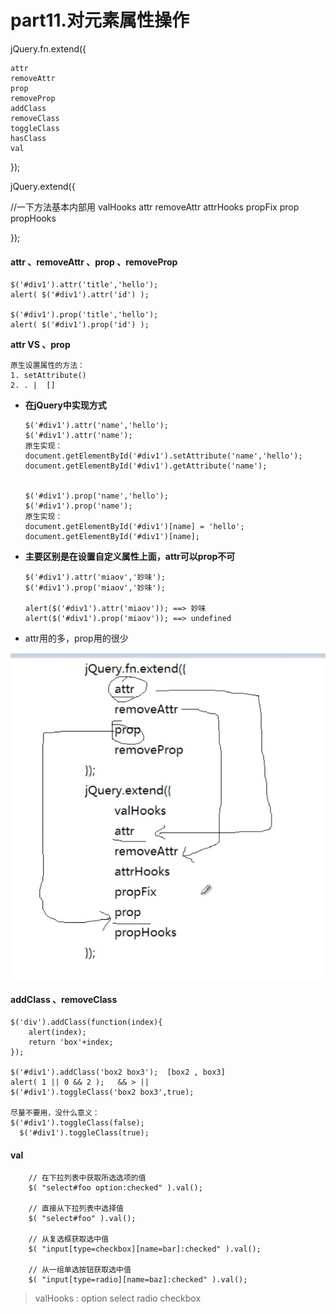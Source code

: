 # part11.对元素属性操作

jQuery.fn.extend({

	attr
	removeAttr
	prop
	removeProp
	addClass
	removeClass
	toggleClass
	hasClass
	val

});


jQuery.extend({

  //一下方法基本内部用
	valHooks
	attr
	removeAttr
	attrHooks
	propFix
	prop
	propHooks

});

#### attr 、removeAttr 、prop 、removeProp

    $('#div1').attr('title','hello');
    alert( $('#div1').attr('id') );

    $('#div1').prop('title','hello');
    alert( $('#div1').prop('id') );

  **attr VS 、prop**

    原生设置属性的方法：
    1. setAttribute()
    2. . |  []

- **在jQuery中实现方式**

      $('#div1').attr('name','hello');
      $('#div1').attr('name');
      原生实现：
      document.getElementById('#div1').setAttribute('name','hello');
      document.getElementById('#div1').getAttribute('name');


      $('#div1').prop('name','hello');
      $('#div1').prop('name');
      原生实现：
      document.getElementById('#div1')[name] = 'hello';
      document.getElementById('#div1')[name];

- **主要区别是在设置自定义属性上面，attr可以prop不可**

      $('#div1').attr('miaov','妙味');
      $('#div1').prop('miaov','妙味');

      alert($('#div1').attr('miaov')); ==> 妙味
      alert($('#div1').prop('miaov')); ==> undefined
- attr用的多，prop用的很少

![](./images/Jietu20171225-104652@2x.jpg)

#### addClass 、removeClass

    $('div').addClass(function(index){
    	alert(index);
    	return 'box'+index;
    });

    $('#div1').addClass('box2 box3');  [box2 , box3]
    alert( 1 || 0 && 2 );   && > ||
    $('#div1').toggleClass('box2 box3',true);

    尽量不要用，没什么意义：
    $('#div1').toggleClass(false);
	  $('#div1').toggleClass(true);

#### val

		// 在下拉列表中获取所选选项的值
		$( "select#foo option:checked" ).val();

		// 直接从下拉列表中选择值
		$( "select#foo" ).val();

		// 从复选框获取选中值
		$( "input[type=checkbox][name=bar]:checked" ).val();

		// 从一组单选按钮获取选中值
		$( "input[type=radio][name=baz]:checked" ).val();

> valHooks : option select radio checkbox
